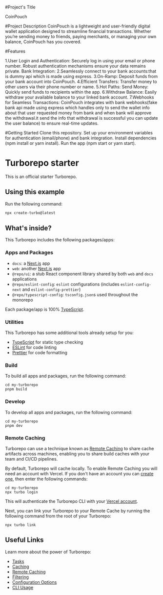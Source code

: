 #Project's Title
 
 CoinPouch

#Project Description
CoinPouch is a lightweight and user-friendly digital wallet application designed to streamline financial transactions. Whether you’re sending money to friends, paying merchants, or managing your own balance, CoinPouch has you covered.


#Features

1.User Login and Authentication:
   Securely log in using your email or phone number.
   Robust authentication mechanisms ensure your data remains private.
   Bank Integration:
2.Seamlessly connect to your bank accounts:that is dummy api which is made using express.
3.On-Ramp: Deposit funds from your bank account into CoinPouch.
4.Efficient Transfers:
  Transfer money to other users via their phone number or name.
5.Hot Paths:
  Send Money: Quickly send funds to recipients within the app.
6.Withdraw Balance: Easily withdraw your available balance to your linked bank account.
7.Webhooks for Seamless Transactions:
   CoinPouch integrates with bank webhooks(fake bank api made using express which handles only to send the wallet info about that user requested money from bank and when bank will approve the withdrawal.it send the info that withdrawal is successful you can update the user balance) to ensure real-time updates.



#Getting Started
Clone this repository.
Set up your environment variables for authentication (email/phone) and bank integration.
Install dependencies (npm install or yarn install).
Run the app (npm start or yarn start).
# Turborepo starter

This is an official starter Turborepo.

## Using this example

Run the following command:

```sh
npx create-turbo@latest
```

## What's inside?

This Turborepo includes the following packages/apps:

### Apps and Packages

- `docs`: a [Next.js](https://nextjs.org/) app
- `web`: another [Next.js](https://nextjs.org/) app
- `@repo/ui`: a stub React component library shared by both `web` and `docs` applications
- `@repo/eslint-config`: `eslint` configurations (includes `eslint-config-next` and `eslint-config-prettier`)
- `@repo/typescript-config`: `tsconfig.json`s used throughout the monorepo

Each package/app is 100% [TypeScript](https://www.typescriptlang.org/).

### Utilities

This Turborepo has some additional tools already setup for you:

- [TypeScript](https://www.typescriptlang.org/) for static type checking
- [ESLint](https://eslint.org/) for code linting
- [Prettier](https://prettier.io) for code formatting

### Build

To build all apps and packages, run the following command:

```
cd my-turborepo
pnpm build
```

### Develop

To develop all apps and packages, run the following command:

```
cd my-turborepo
pnpm dev
```

### Remote Caching

Turborepo can use a technique known as [Remote Caching](https://turbo.build/repo/docs/core-concepts/remote-caching) to share cache artifacts across machines, enabling you to share build caches with your team and CI/CD pipelines.

By default, Turborepo will cache locally. To enable Remote Caching you will need an account with Vercel. If you don't have an account you can [create one](https://vercel.com/signup), then enter the following commands:

```
cd my-turborepo
npx turbo login
```

This will authenticate the Turborepo CLI with your [Vercel account](https://vercel.com/docs/concepts/personal-accounts/overview).

Next, you can link your Turborepo to your Remote Cache by running the following command from the root of your Turborepo:

```
npx turbo link
```

## Useful Links

Learn more about the power of Turborepo:

- [Tasks](https://turbo.build/repo/docs/core-concepts/monorepos/running-tasks)
- [Caching](https://turbo.build/repo/docs/core-concepts/caching)
- [Remote Caching](https://turbo.build/repo/docs/core-concepts/remote-caching)
- [Filtering](https://turbo.build/repo/docs/core-concepts/monorepos/filtering)
- [Configuration Options](https://turbo.build/repo/docs/reference/configuration)
- [CLI Usage](https://turbo.build/repo/docs/reference/command-line-reference)
